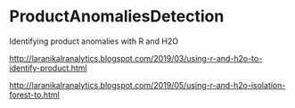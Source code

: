 # ProductAnomaliesDetection
Identifying product anomalies with R and H2O

http://laranikalranalytics.blogspot.com/2019/03/using-r-and-h2o-to-identify-product.html


http://laranikalranalytics.blogspot.com/2019/05/using-r-and-h2o-isolation-forest-to.html

